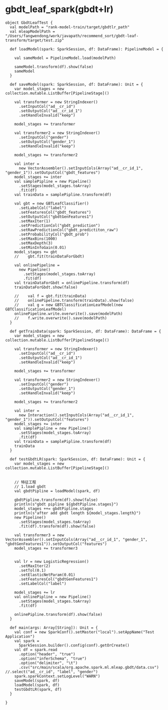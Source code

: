 # gbdt_leaf_spark(gbdt+lr)

    
    object GbdtLeafTest {
      val modelPath = "rank-model-train/target/gbdtlr_path"
      val mleapModelPath = "/Users/fangwendong/work/javapath/recommend_sort/gbdt-leaf-transform/target/test.zip"
    
      def loadModel(spark: SparkSession, df: DataFrame): PipelineModel = {
    
        val sameModel = PipelineModel.load(modelPath)
    
        sameModel.transform(df).show(false)
        sameModel
      }
    
      def saveModel(spark: SparkSession, df: DataFrame): Unit = {
        var model_stages = new collection.mutable.ListBuffer[PipelineStage]()
    
        val transformer = new StringIndexer()
          .setInputCol("ad__cr_id")
          .setOutputCol("ad__cr_id_1")
          .setHandleInvalid("keep")
    
        model_stages += transformer
    
        val transformer2 = new StringIndexer()
          .setInputCol("gender")
          .setOutputCol("gender_1")
          .setHandleInvalid("keep")
    
        model_stages += transformer2
    
        val inter =
          new VectorAssembler().setInputCols(Array("ad__cr_id_1", "gender_1")).setOutputCol("gbdt_features")
        model_stages += inter
        val samplePipline = new Pipeline()
          .setStages(model_stages.toArray)
          .fit(df)
        val trainData = samplePipline.transform(df)
    
        val gbt = new GBTLeafClassifier()
          .setLabelCol("label")
          .setFeaturesCol("gbdt_features")
          .setOutputCol("gbdtGenFeatures1")
          .setMaxIter(1)
          .setPredictionCol("gbdt_prediction")
          .setRawPredictionCol("gbdt_predictiton_raw")
          .setProbabilityCol("gbdt_prob")
          .setMaxBins(1000)
          .setMaxDepth(3)
          .setMinInfoGain(0.01)
        model_stages += gbt
        //    gbt.fit(trainDataForGbdt)
    
        val onlinePipeline =
          new Pipeline()
            .setStages(model_stages.toArray)
            .fit(df)
        val trainDataForGbdt = onlinePipeline.transform(df)
        trainDataForGbdt.show(false)
    
        //    val f = gbt.fit(trainData)
        //    onlinePipeline.transform(trainData).show(false)
        //    val g = new GBTClassificationLeafModel(new GBTClassificationLeafModel)
        onlinePipeline.write.overwrite().save(modelPath)
        //    f.write.overwrite().save(modelPath)
      }
    
      def getTrainData(spark: SparkSession, df: DataFrame): DataFrame = {
        var model_stages = new collection.mutable.ListBuffer[PipelineStage]()
    
        val transformer = new StringIndexer()
          .setInputCol("ad__cr_id")
          .setOutputCol("ad__cr_id_1")
          .setHandleInvalid("keep")
    
        model_stages += transformer
    
        val transformer2 = new StringIndexer()
          .setInputCol("gender")
          .setOutputCol("gender_1")
          .setHandleInvalid("keep")
    
        model_stages += transformer2
    
        val inter =
          new Interaction().setInputCols(Array("ad__cr_id_1", "gender_1")).setOutputCol("features")
        model_stages += inter
        val samplePipline = new Pipeline()
          .setStages(model_stages.toArray)
          .fit(df)
        val trainData = samplePipline.transform(df)
        trainData
      }
    
      def testGbdtLR(spark: SparkSession, df: DataFrame): Unit = {
        var model_stages = new collection.mutable.ListBuffer[PipelineStage]()
    
    
        // 特征工程
        // 1.load gbdt
        val gbdtPipline = loadModel(spark, df)
    
        gbdtPipline.transform(df).show(false)
        println(s"gbdt pipline ${gbdtPipline.stages}")
        model_stages ++= gbdtPipline.stages
        println(s"after add gbdt length ${model_stages.length}")
        new Pipeline()
          .setStages(model_stages.toArray)
          .fit(df).transform(df).show(false)
    
        val transformer3 = new VectorAssembler().setInputCols(Array("ad__cr_id_1", "gender_1", "gbdtGenFeatures1")).setOutputCol("features")
        model_stages += transformer3
    
    
        val lr = new LogisticRegression()
          .setMaxIter(2)
          .setTol(0.1)
          .setElasticNetParam(0.01)
          .setFeaturesCol("gbdtGenFeatures1")
          .setLabelCol("label")
    
        model_stages += lr
        val onlinePipline = new Pipeline()
          .setStages(model_stages.toArray)
          .fit(df)
    
        onlinePipline.transform(df).show(false)
      }
    
      def main(args: Array[String]): Unit = {
        val conf = new SparkConf().setMaster("local").setAppName("Test Application")
        val spark =
          SparkSession.builder().config(conf).getOrCreate()
        val df = spark.read
          .option("header", "true")
          .option("inferSchema", "true")
          .option("delimiter", "\t")
          .csv("src/main/scala/org.apache.spark.ml.mleap.gbdt/data.csv") //.select("ad__cr_id", "label", "gender")
        spark.sparkContext.setLogLevel("WARN")
        saveModel(spark, df)
        loadModel(spark, df)
        testGbdtLR(spark, df)
      }
    
    }

